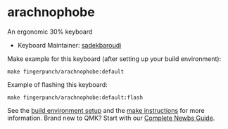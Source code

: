# arachnophobe

An ergonomic 30% keyboard

* Keyboard Maintainer: [sadekbaroudi](https://github.com/sadekbaroudi)

Make example for this keyboard (after setting up your build environment):

    make fingerpunch/arachnophobe:default

Example of flashing this keyboard:

    make fingerpunch/arachnophobe:default:flash

See the [build environment setup](https://docs.qmk.fm/#/getting_started_build_tools) and the [make instructions](https://docs.qmk.fm/#/getting_started_make_guide) for more information. Brand new to QMK? Start with our [Complete Newbs Guide](https://docs.qmk.fm/#/newbs).
